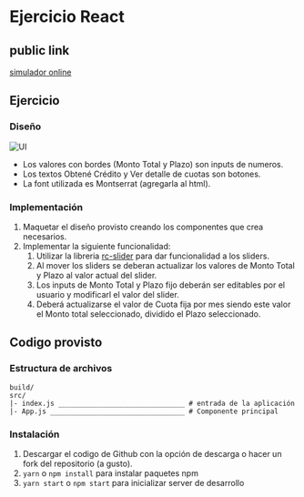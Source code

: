 # Ejercicio React

## public link

[simulador online](http://simulator.surge.sh/)

## Ejercicio

### Diseño

![UI](/ejercicio.jpg?raw=true)

- Los valores con bordes (Monto Total y Plazo) son inputs de numeros.
- Los textos Obtené Crédito y Ver detalle de cuotas son botones.
- La font utilizada es Montserrat (agregarla al html).

### Implementación

1. Maquetar el diseño provisto creando los componentes que crea necesarios.
2. Implementar la siguiente funcionalidad:
   1. Utilizar la libreria [rc-slider](http://react-component.github.io/slider/) para dar funcionalidad a los sliders.
   2. Al mover los sliders se deberan actualizar los valores de Monto Total y Plazo al valor actual del slider.
   3. Los inputs de Monto Total y Plazo fijo deberán ser editables por el usuario y modificarl el valor del slider.
   4. Deberá actualizarse el valor de Cuota fija por mes siendo este valor el Monto total seleccionado, dividido el Plazo seleccionado.

## Codigo provisto

### Estructura de archivos

```
build/
src/
|- index.js _______________________________ # entrada de la aplicación
|- App.js _________________________________ # Componente principal
```

### Instalación

1. Descargar el codigo de Github con la opción de descarga o hacer un fork del repositorio (a gusto).
2. `yarn` o `npm install` para instalar paquetes npm
3. `yarn start` o `npm start` para inicializar server de desarrollo
